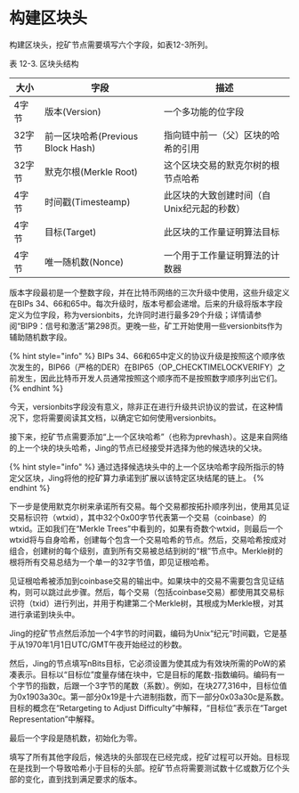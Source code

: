 # 构建区块头

构建区块头，挖矿节点需要填写六个字段，如表12-3所列。

表 12-3. 区块头结构

| 大小   | 字段                          | 描述                      |
| ---- | --------------------------- | ----------------------- |
| 4字节  | 版本(Version)                 | 一个多功能的位字段               |
| 32字节 | 前一区块哈希(Previous Block Hash) | 指向链中前一（父）区块的哈希的引用       |
| 32字节 | 默克尔根(Merkle Root)           | 这个区块交易的默克尔树的根节点哈希       |
| 4字节  | 时间戳(Timesteamp)             | 此区块的大致创建时间（自Unix纪元起的秒数） |
| 4字节  | 目标(Target)                  | 此区块的工作量证明算法目标           |
| 4字节  | 唯一随机数(Nonce)                | 一个用于工作量证明算法的计数器         |

 版本字段最初是一个整数字段，并在比特币网络的三次升级中使用，这些升级定义在BIPs 34、66和65中。每次升级时，版本号都会递增。后来的升级将版本字段定义为位字段，称为versionbits，允许同时进行最多29个升级；详情请参阅“BIP9：信号和激活”第298页。更晚一些，矿工开始使用一些versionbits作为辅助随机数字段。

{% hint style="info" %}
BIPs 34、66和65中定义的协议升级是按照这个顺序依次发生的，BIP66（严格的DER）在BIP65（OP\_CHECKTIMELOCKVERIFY）之前发生，因此比特币开发人员通常按照这个顺序而不是按照数字顺序列出它们。
{% endhint %}

今天，versionbits字段没有意义，除非正在进行升级共识协议的尝试，在这种情况下，您将需要阅读其文档，以确定它如何使用versionbits。

接下来，挖矿节点需要添加“上一个区块哈希”（也称为prevhash）。这是来自网络的上一个块的块头哈希，Jing的节点已经接受并选择为他的候选块的父块。

{% hint style="info" %}
通过选择候选块头中的上一个区块哈希字段所指示的特定父区块，Jing将他的挖矿算力承诺到扩展以该特定区块结尾的链上。
{% endhint %}

下一步是使用默克尔树来承诺所有交易。每个交易都按拓扑顺序列出，使用其见证交易标识符（wtxid），其中32个0x00字节代表第一个交易（coinbase）的wtxid。正如我们在“Merkle Trees”中看到的，如果有奇数个wtxid，则最后一个wtxid将与自身哈希，创建每个包含一个交易哈希的节点。然后，交易哈希按成对组合，创建树的每个级别，直到所有交易被总结到树的“根”节点中。Merkle树的根将所有交易总结为一个单一的32字节值，即见证根哈希。

见证根哈希被添加到coinbase交易的输出中。如果块中的交易不需要包含见证结构，则可以跳过此步骤。然后，每个交易（包括coinbase交易）都使用其交易标识符（txid）进行列出，并用于构建第二个Merkle树，其根成为Merkle根，对其进行承诺到块头中。

Jing的挖矿节点然后添加一个4字节的时间戳，编码为Unix“纪元”时间戳，它是基于从1970年1月1日UTC/GMT午夜开始经过的秒数。

然后，Jing的节点填写nBits目标，它必须设置为使其成为有效块所需的PoW的紧凑表示。目标以“目标位”度量存储在块中，它是目标的尾数-指数编码。编码有一个字节的指数，后跟一个3字节的尾数（系数）。例如，在块277,316中，目标位值为0x1903a30c。第一部分0x19是十六进制指数，而下一部分0x03a30c是系数。目标的概念在“Retargeting to Adjust Difficulty”中解释，“目标位”表示在“Target Representation”中解释。

最后一个字段是随机数，初始化为零。

填写了所有其他字段后，候选块的头部现在已经完成，挖矿过程可以开始。目标现在是找到一个导致哈希小于目标的头部。挖矿节点将需要测试数十亿或数万亿个头部的变化，直到找到满足要求的版本。
